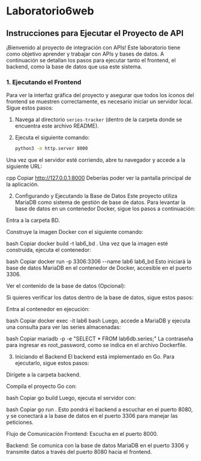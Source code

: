 # Laboratorio6web
## Instrucciones para Ejecutar el Proyecto de API

¡Bienvenido al proyecto de integración con APIs! Este laboratorio tiene como objetivo aprender y trabajar con APIs y bases de datos. A continuación se detallan los pasos para ejecutar tanto el frontend, el backend, como la base de datos que usa este sistema.

### 1. **Ejecutando el Frontend**

Para ver la interfaz gráfica del proyecto y asegurar que todos los íconos del frontend se muestren correctamente, es necesario iniciar un servidor local. Sigue estos pasos:

1. Navega al directorio `series-tracker` (dentro de la carpeta donde se encuentra este archivo README).
2. Ejecuta el siguiente comando:

   ```bash
   python3 -m http.server 8000
Una vez que el servidor esté corriendo, abre tu navegador y accede a la siguiente URL:

cpp
Copiar
http://127.0.0.1:8000
Deberías poder ver la pantalla principal de la aplicación.

2. Configurando y Ejecutando la Base de Datos
Este proyecto utiliza MariaDB como sistema de gestión de base de datos. Para levantar la base de datos en un contenedor Docker, sigue los pasos a continuación:

Entra a la carpeta BD.

Construye la imagen Docker con el siguiente comando:

bash
Copiar
docker build -t lab6_bd .
Una vez que la imagen esté construida, ejecuta el contenedor:

bash
Copiar
docker run -p 3306:3306 --name lab6 lab6_bd
Esto iniciará la base de datos MariaDB en el contenedor de Docker, accesible en el puerto 3306.

Ver el contenido de la base de datos (Opcional):

Si quieres verificar los datos dentro de la base de datos, sigue estos pasos:

Entra al contenedor en ejecución:

bash
Copiar
docker exec -it lab6 bash
Luego, accede a MariaDB y ejecuta una consulta para ver las series almacenadas:

bash
Copiar
mariadb -p -e "SELECT * FROM lab6db.series;"
La contraseña para ingresar es root_password, como se indica en el archivo Dockerfile.

3. Iniciando el Backend
El backend está implementado en Go. Para ejecutarlo, sigue estos pasos:

Dirígete a la carpeta backend.

Compila el proyecto Go con:

bash
Copiar
go build
Luego, ejecuta el servidor con:

bash
Copiar
go run .
Esto pondrá el backend a escuchar en el puerto 8080, y se conectará a la base de datos en el puerto 3306 para manejar las peticiones.

Flujo de Comunicación
Frontend: Escucha en el puerto 8000.

Backend: Se comunica con la base de datos MariaDB en el puerto 3306 y transmite datos a través del puerto 8080 hacia el frontend.
